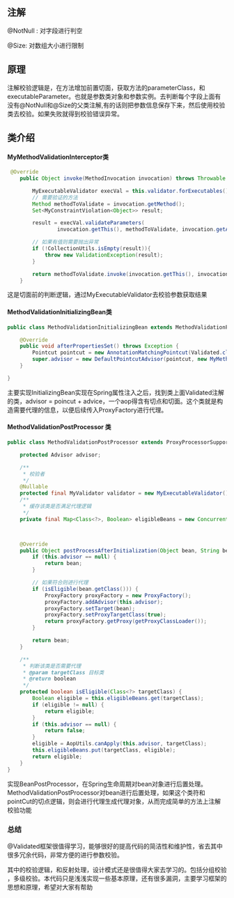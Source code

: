 ## 注解

@NotNull : 对字段进行判空

@Size: 对数组大小进行限制

## 原理

注解校验逻辑是，在方法增加前置切面，获取方法的parameterClass，和executableParameter。也就是参数类对象和参数实例。去判断每个字段上面有没有@NotNull和@Size的父类注解,有的话则把参数信息保存下来，然后使用校验类去校验。如果失败就得到校验错误异常。

## 类介绍

#### MyMethodValidationInterceptor类

```java
 @Override
    public Object invoke(MethodInvocation invocation) throws Throwable {

        MyExecutableValidator execVal = this.validator.forExecutables();
        // 需要验证的方法
        Method methodToValidate = invocation.getMethod();
        Set<MyConstraintViolation<Object>> result;

        result = execVal.validateParameters(
                invocation.getThis(), methodToValidate, invocation.getArguments());

        // 如果有值则需要抛出异常
        if (!CollectionUtils.isEmpty(result)){
            throw new ValidationException(result); 
        }

        return methodToValidate.invoke(invocation.getThis(), invocation.getArguments());
    }
```

这是切面前的判断逻辑，通过MyExecutableValidator去校验参数获取结果

#### MethodValidationInitializingBean类

```java
public class MethodValidationInitializingBean extends MethodValidationPostProcessor implements InitializingBean{

    @Override
    public void afterPropertiesSet() throws Exception {
        Pointcut pointcut = new AnnotationMatchingPointcut(Validated.class, true);
        super.advisor = new DefaultPointcutAdvisor(pointcut, new MyMethodValidationInterceptor(super.validator));
    }

}
```

主要实现InitializingBean实现在Spring属性注入之后，找到类上面Validated注解的类，advisor = poincut + advice，一个aop得含有切点和切面。这个类就是构造需要代理的信息，以便后续传入ProxyFactory进行代理。

#### MethodValidationPostProcessor 类

```java
public class MethodValidationPostProcessor extends ProxyProcessorSupport implements BeanPostProcessor {

    protected Advisor advisor;

    /**
     * 校验者
     */
    @Nullable
    protected final MyValidator validator = new MyExecutableValidator();
    /**
     * 缓存该类是否满足代理逻辑
     */
    private final Map<Class<?>, Boolean> eligibleBeans = new ConcurrentHashMap<>(256);



    @Override
    public Object postProcessAfterInitialization(Object bean, String beanName) throws BeansException {
        if (this.advisor == null) {
            return bean;
        }

        // 如果符合则进行代理
        if (isEligible(bean.getClass())) {
            ProxyFactory proxyFactory = new ProxyFactory();
            proxyFactory.addAdvisor(this.advisor);
            proxyFactory.setTarget(bean);
            proxyFactory.setProxyTargetClass(true);
            return proxyFactory.getProxy(getProxyClassLoader());
        }

        return bean;
    }

    /**
     * 判断该类是否需要代理
     * @param targetClass 目标类
     * @return boolean
     */
    protected boolean isEligible(Class<?> targetClass) {
        Boolean eligible = this.eligibleBeans.get(targetClass);
        if (eligible != null) {
            return eligible;
        }
        if (this.advisor == null) {
            return false;
        }
        eligible = AopUtils.canApply(this.advisor, targetClass);
        this.eligibleBeans.put(targetClass, eligible);
        return eligible;
    }
}
```

实现BeanPostProcessor，在Spring生命周期对bean对象进行后置处理。MethodValidationPostProcessor对bean进行后置处理，如果这个类符和pointCut的切点逻辑，则会进行代理生成代理对象，从而完成简单的方法上注解校验功能

### 总结

@Validated框架很值得学习，能够很好的提高代码的简洁性和维护性，省去其中很多冗余代码，非常方便的进行参数校验。

其中的校验逻辑，和反射处理，设计模式还是很值得大家去学习的。包括分组校验 ，多级校验。本代码只是浅浅实现一些基本原理，还有很多漏洞，主要学习框架的思想和原理，希望对大家有帮助
